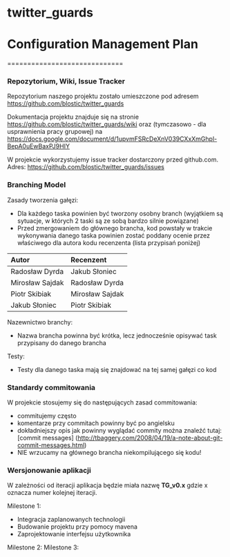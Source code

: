 # twitter_guards

# Configuration Management Plan
=============================

### Repozytorium, Wiki, Issue Tracker

Repozytorium naszego projektu zostało umieszczone pod adresem https://github.com/blostic/twitter_guards

Dokumentacja projektu znajduje się na stronie https://github.com/blostic/twitter_guards/wiki oraz (tymczasowo - dla usprawnienia pracy grupowej) na https://docs.google.com/document/d/1upvmFSRcDeXnV039CXxXmGhpl-BepA0uEwBaxPJ9HIY

W projekcie wykorzystujemy issue tracker dostarczony przed github.com. Adres: https://github.com/blostic/twitter_guards/issues

### Branching Model
Zasady tworzenia gałęzi:
* Dla każdego taska powinien być tworzony osobny branch (wyjątkiem są sytuacje, w których 2 taski są ze sobą bardzo silnie powiązane) 
* Przed zmergowaniem do głównego brancha, kod powstały w trakcie wykonywania danego taska powinien zostać poddany ocenie przez właściwego dla autora kodu recenzenta (lista przypisań poniżej)
	
|     Autor          |    Recenzent    |
| :------------------|:--------------- |
| Radosław Dyrda     | Jakub Słoniec   |
| Mirosław Sajdak    | Radosław Dyrda  |
| Piotr Skibiak      | Mirosław Sajdak |
| Jakub Słoniec      | Piotr Skibiak   |

Nazewnictwo branchy:
* Nazwa brancha powinna być krótka, lecz jednocześnie opisywać task przypisany do danego brancha

Testy:
   - Testy dla danego taska mają się znajdować na tej samej gałęzi co kod

### Standardy commitowania
W projekcie stosujemy się do następujących zasad commitowania:
* commitujemy często
* komentarze przy commitach powinny być po angielsku
* dokładniejszy opis jak powinny wyglądać commity można znaleźć tutaj: [commit messages] (http://tbaggery.com/2008/04/19/a-note-about-git-commit-messages.html)
* NIE wrzucamy na głównego brancha niekompilującego się kodu!

### Wersjonowanie aplikacji

W zależności od iteracji aplikacja będzie miała nazwę **TG_v0.x**
gdzie x oznacza numer kolejnej iteracji. 

Milestone 1:
  * Integracja zaplanowanych technologii
  * Budowanie projektu przy pomocy mavena
  * Zaprojektowanie interfejsu użytkownika
  
Milestone 2:
Milestone 3:
